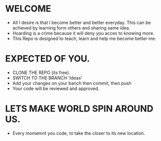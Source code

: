 # WELCOME
- All I desire is that I become better and better everyday. This can be achieved by learning form others and sharing same idea.
- Hoarding is a crime because it will deny you acces to knowing more.
- This Repo is designed to teach, learn and help me become better me.
# 
# EXPECTED OF YOU.
- CLONE THE REPO (its free).
- SWITCH TO THE BRANCH 'Ideas'
- Add your changes on your banch then commit, then push
- Your code will be reviewed and approved.
 # 
 # LETS MAKE WORLD SPIN AROUND US.
- Every momemnt you code, to take the closer to its new location.